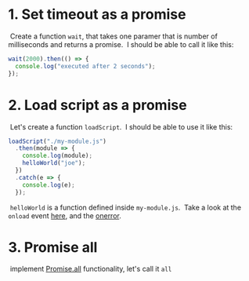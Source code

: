 # 1. Set timeout as a promise

​
Create a function `wait`, that takes one paramer that is number of milliseconds and returns a promise.
​
I should be able to call it like this:
​

```js
wait(2000).then(() => {
  console.log("executed after 2 seconds");
});
```

# 2. Load script as a promise

​
Let's create a function `loadScript`.
​
I should be able to use it like this:
​

```js
loadScript("./my-module.js")
  .then(module => {
    console.log(module);
    helloWorld("joe");
  })
  .catch(e => {
    console.log(e);
  });
```

​
`helloWorld` is a function defined inside `my-module.js`.
​
Take a look at the `onload` event [here](https://developer.mozilla.org/en-US/docs/Web/API/GlobalEventHandlers/onload), and the [onerror](https://developer.mozilla.org/en-US/docs/Web/API/GlobalEventHandlers/onerror).

# 3. Promise all

​
implement [Promise.all](https://developer.mozilla.org/en-US/docs/Web/JavaScript/Reference/Global_Objects/Promise/all) functionality, let's call it `all`
